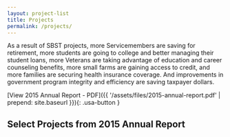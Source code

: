 ```yaml
---
layout: project-list
title: Projects
permalink: /projects/
---
```


As a result of SBST projects, more Servicemembers are saving for retirement, more students are going to college and better managing their student loans, more Veterans are taking advantage of education and career counseling benefits, more small farms are gaining access to credit, and more families are securing health insurance coverage. And improvements in government program integrity and efficiency are saving taxpayer dollars.

[View 2015 Annual Report - PDF]({{ '/assets/files/2015-annual-report.pdf' | prepend: site.baseurl }}){: .usa-button }

## Select Projects from 2015 Annual Report
